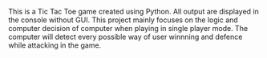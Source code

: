 This is a Tic Tac Toe game created using Python. All output are displayed in the console without GUI.
This project mainly focuses on the logic and computer decision of computer when playing in single player mode.
The computer will detect every possible way of user winnning and defence while attacking in the game.
